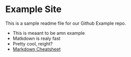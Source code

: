 # Example Site
This is a sample readme file for our Github Example repo. 
* This is meaant to be amn example
* Matkdown is realy fast
* Pretty cool, reight?
* [Markdown Cheatsheet](https://github.com/adam-p/markdown-here/wiki/Markdown-Cheatsheet)